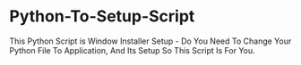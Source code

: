 # Python-To-Setup-Script
This Python Script is Window Installer Setup - Do You Need To Change Your Python File To Application, And Its Setup So This Script Is For You.
